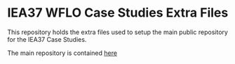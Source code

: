IEA37 WFLO Case Studies Extra Files
=======================

This repository holds the extra files used to setup the main public repository for the IEA37 Case Studies.

The main repository is contained [here](https://github.com/byuflowlab/iea37-wflo-casestudies/blob/master/)
